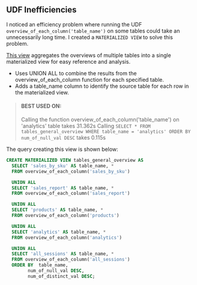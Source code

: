 ## UDF Inefficiencies
I noticed an efficiency problem where running the UDF `overview_of_each_column('table_name')` on some tables could take an unnecessarily long time. I created a `MATERIALIZED VIEW` to solve this problem.

[This view](./tables_analysis/overview_of_each_column/_tables_general_overview.csv) aggregates the overviews of multiple tables into a single materialized view for easy reference and analysis.
  - Uses UNION ALL to combine the results from the overview_of_each_column function for each specified table.
  - Adds a table_name column to identify the source table for each row in the materialized view.

  > #### BEST USED ON:
  > Calling the function overview_of_each_column('table_name') on 'analytics' table takes 31.362s
  > Calling `SELECT * FROM tables_general_overview WHERE table_name = 'analytics' ORDER BY num_of_null_val DESC` takes 0.115s

The query creating this view is shown below:
```sql
CREATE MATERIALIZED VIEW tables_general_overview AS
  SELECT 'sales_by_sku' AS table_name, *
  FROM overview_of_each_column('sales_by_sku') 	

  UNION ALL
  SELECT 'sales_report' AS table_name, * 
  FROM overview_of_each_column('sales_report') 	

  UNION ALL
  SELECT 'products' AS table_name, * 
  FROM overview_of_each_column('products')	

  UNION ALL
  SELECT 'analytics' AS table_name, * 
  FROM overview_of_each_column('analytics')	

  UNION ALL
  SELECT 'all_sessions' AS table_name, * 
  FROM overview_of_each_column('all_sessions')
  ORDER BY	table_name,
        num_of_null_val DESC,
        num_of_distinct_val DESC;
```